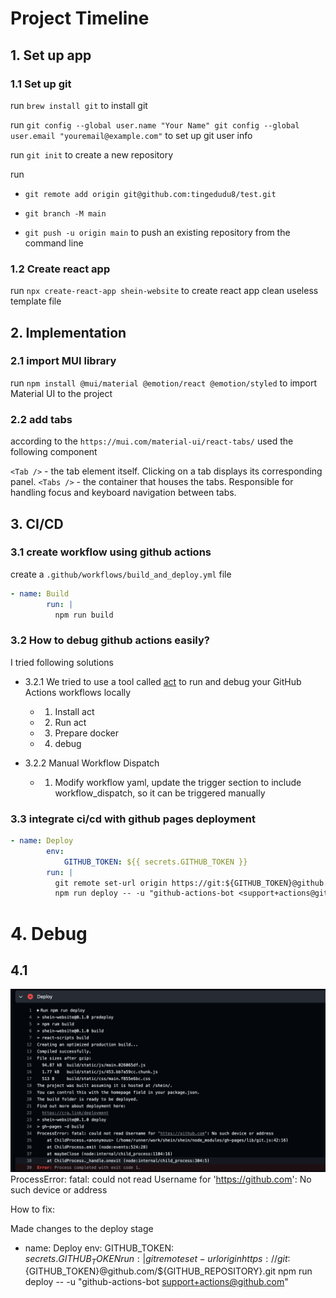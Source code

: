 # Project Timeline
## 1. Set up app

### 1.1 Set up git

run `brew install git` to install git

run `git config --global user.name "Your Name"
git config --global user.email "youremail@example.com"` to set up git user info

run `git init` to create a new repository

run 
- `git remote add origin git@github.com:tingedudu8/test.git`

- `git branch -M main`

- `git push -u origin main` to push an existing repository from the command line


### 1.2 Create react app

run `npx create-react-app shein-website` to create react app
clean useless template file

## 2. Implementation

### 2.1 import MUI library

run `npm install @mui/material @emotion/react @emotion/styled` to import Material UI to the project

### 2.2 add tabs

according to the `https://mui.com/material-ui/react-tabs/` used the following component 

`<Tab />` - the tab element itself. Clicking on a tab displays its corresponding panel.
`<Tabs />` - the container that houses the tabs. Responsible for handling focus and keyboard navigation between tabs.


## 3. CI/CD
### 3.1 create workflow using github actions

create a `.github/workflows/build_and_deploy.yml` file

``` yml
- name: Build
        run: |
          npm run build
```

### 3.2 How to debug github actions easily?

I tried following solutions

- 3.2.1 We tried to use a tool called [act](https://github.com/nektos/act) to run and debug your GitHub Actions workflows locally

    - 1. Install act
    - 2. Run act
    - 3. Prepare docker
    - 4. debug

- 3.2.2 Manual Workflow Dispatch 

    - 1. Modify workflow yaml, update the trigger section to include workflow_dispatch, so it can be triggered manually

### 3.3 integrate ci/cd with github pages deployment
``` yml
- name: Deploy
        env:
            GITHUB_TOKEN: ${{ secrets.GITHUB_TOKEN }}
        run: |
          git remote set-url origin https://git:${GITHUB_TOKEN}@github.com/${GITHUB_REPOSITORY}.git
          npm run deploy -- -u "github-actions-bot <support+actions@github.com>"
```

# 4. Debug

## 4.1 
![debug1 in ci/cd](public/bug_1.png)
ProcessError: fatal: could not read Username for 'https://github.com': No such device or address

How to fix:

Made changes to the deploy stage
- name: Deploy
        env:
            GITHUB_TOKEN: ${{ secrets.GITHUB_TOKEN }}
        run: |
          git remote set-url origin https://git:${GITHUB_TOKEN}@github.com/${GITHUB_REPOSITORY}.git
          npm run deploy -- -u "github-actions-bot <support+actions@github.com>"



